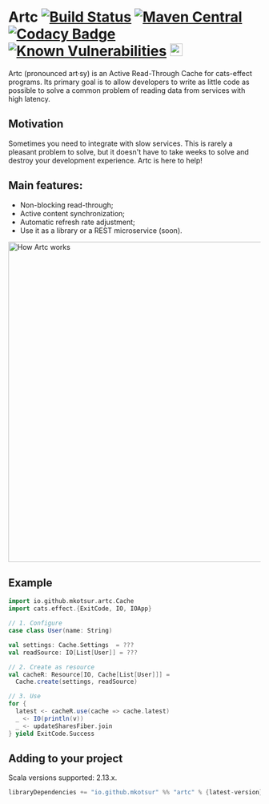 # Artc [![Build Status](https://circleci.com/gh/mkotsur/artc.svg?&style=shield&circle-token=22c35ff0e9c28f61d483d178f8932c928e47dfc2)](https://circleci.com/gh/mkotsur/artc) [![Maven Central](https://img.shields.io/maven-central/v/io.github.mkotsur/artc_2.13.svg)](http://search.maven.org/#search%7Cga%7C1%7Cg%3A%22io.github.mkotsur%22) [![Codacy Badge](https://api.codacy.com/project/badge/Grade/ab5873231ce14ffb87ab653b7e10fd52)](https://www.codacy.com/manual/miccots/artc?utm_source=github.com&amp;utm_medium=referral&amp;utm_content=mkotsur/artc&amp;utm_campaign=Badge_Grade) [![Known Vulnerabilities](https://snyk.io/test/github/mkotsur/artc/badge.svg?targetFile=build.sbt)](https://snyk.io/test/github/mkotsur/artc?targetFile=build.sbt) <a href="https://typelevel.org/cats/"><img src="https://typelevel.org/cats/img/cats-badge.svg" height="25px" alt="Cats friendly" /></a>

Artc (pronounced art·sy) is an Active Read-Through Cache for cats-effect programs. Its primary goal is to allow developers to write as little code as possible to solve a common problem of reading data from services with high latency.

## Motivation
Sometimes you need to integrate with slow services. This is rarely a pleasant problem to solve, but it doesn't have to take weeks to solve and destroy your development experience. Artc is here to help! 

## Main features:
* Non-blocking read-through;
* Active content synchronization;
* Automatic refresh rate adjustment;
* Use it as a library or a REST microservice (soon).


<img src="/docs/artc.png" alt="How Artc works" width="640" />

## Example

```scala
import io.github.mkotsur.artc.Cache
import cats.effect.{ExitCode, IO, IOApp}

// 1. Configure
case class User(name: String)

val settings: Cache.Settings  = ???
val readSource: IO[List[User]] = ???

// 2. Create as resource
val cacheR: Resource[IO, Cache[List[User]]] = 
  Cache.create(settings, readSource)

// 3. Use
for {
  latest <- cacheR.use(cache => cache.latest)
  _ <- IO(println(v))   
  _ <- updateSharesFiber.join
} yield ExitCode.Success
```

## Adding to your project

Scala versions supported: 2.13.x.

```sbt
libraryDependencies += "io.github.mkotsur" %% "artc" % {latest-version}
```